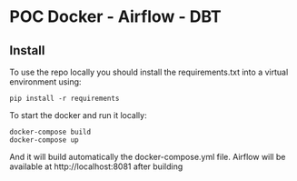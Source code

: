 # POC Docker - Airflow - DBT
## Install
To use the repo locally you should install the requirements.txt into a virtual environment
using:
```shell script
pip install -r requirements
```  

To start the docker and run it locally:
```shell script
docker-compose build
docker-compose up
```

And it will build automatically the docker-compose.yml file.
Airflow will be available at http://localhost:8081 after building